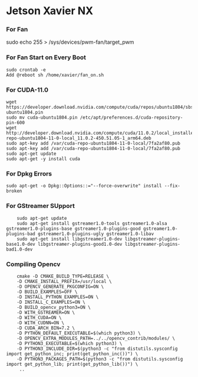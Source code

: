 # Jetson Xavier NX

### For Fan
sudo echo 255 > /sys/devices/pwm-fan/target_pwm 

### For Fan Start on Every Boot
    sudo crontab -e
    Add @reboot sh /home/xavier/fan_on.sh

### For CUDA-11.0
    wget https://developer.download.nvidia.com/compute/cuda/repos/ubuntu1804/sbsa/cuda-ubuntu1804.pin
    sudo mv cuda-ubuntu1804.pin /etc/apt/preferences.d/cuda-repository-pin-600
    wget http://developer.download.nvidia.com/compute/cuda/11.0.2/local_installers/cuda-repo-ubuntu1804-11-0-local_11.0.2-450.51.05-1_arm64.deb
    sudo apt-key add /var/cuda-repo-ubuntu1804-11-0-local/7fa2af80.pub
    sudo apt-key add /var/cuda-repo-ubuntu1804-11-0-local/7fa2af80.pub
    sudo apt-get update
    sudo apt-get -y install cuda
### For Dpkg Errors
`sudo apt-get -o Dpkg::Options::="--force-overwrite" install --fix-broken`
### For GStreamer SUpport
        sudo apt-get update
        sudo apt-get install gstreamer1.0-tools gstreamer1.0-alsa gstreamer1.0-plugins-base gstreamer1.0-plugins-good gstreamer1.0-plugins-bad gstreamer1.0-plugins-ugly gstreamer1.0-libav
        sudo apt-get install libgstreamer1.0-dev libgstreamer-plugins-base1.0-dev libgstreamer-plugins-good1.0-dev libgstreamer-plugins-bad1.0-dev
### Compiling Opencv
        cmake -D CMAKE_BUILD_TYPE=RELEASE \
        -D CMAKE_INSTALL_PREFIX=/usr/local \
        -D OPENCV_GENERATE_PKGCONFIG=ON \
        -D BUILD_EXAMPLES=OFF \
        -D INSTALL_PYTHON_EXAMPLES=ON \
        -D INSTALL_C_EXAMPLES=ON \
        -D BUILD_opencv_python3=ON \
        -D WITH_GSTREAMER=ON \
        -D WITH_CUDA=ON \
        -D WITH_CUDNN=ON \
        -D CUDA_ARCH_BIN=7.2 \
        -D PYTHON_DEFAULT_EXECUTABLE=$(which python3) \
        -D OPENCV_EXTRA_MODULES_PATH=../../opencv_contrib/modules/ \
        -D PYTHON3_EXECUTABLE=$(which python3) \
        -D PYTHON3_INCLUDE_DIR=$(python3 -c "from distutils.sysconfig import get_python_inc; print(get_python_inc())") \
        -D PYTHON3_PACKAGES_PATH=$(python3 -c "from distutils.sysconfig import get_python_lib; print(get_python_lib())") \
         ..

